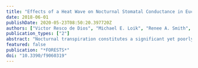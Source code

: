 ```yaml
---
title: "Effects of a Heat Wave on Nocturnal Stomatal Conductance in Eucalyptus camaldulensis"
date: 2018-06-01
publishDate: 2020-05-23T08:50:20.397720Z
authors: ["Victor Resco de Dios", "Michael E. Loik", "Renee A. Smith", "David T. Tissue"]
publication_types: ["2"]
abstract: "Nocturnal transpiration constitutes a significant yet poorly understood component of the global water cycle. Modeling nocturnal transpiration has been complicated by recent findings showing that stomata respond differently to environmental drivers over day- vs. night-time periods. Here, we propose that nocturnal stomatal conductance depends on antecedent daytime conditions. We tested this hypothesis across six genotypes of Eucalyptus camaldulensis Dehnh. growing under different CO2 concentrations (ambient vs. elevated) and exposed to contrasting temperatures (ambient vs. heat wave) for four days prior to the night of measurements, when all plants experienced ambient temperature conditions. We observed significant effects after the heat wave that led to 36% reductions in nocturnal stomatal conductance. The response was partly driven by changes in daytime stomatal behavior but additional factors may have come into play. We also observed significant differences in response to the heat wave across genotypes, likely driven by local adaptation to their climate of origin, but CO2 played no effect. Stomatal models may need to incorporate the role of antecedent effects to improve projections particularly after drastic changes in the environment such as heat waves."
featured: false
publication: "*FORESTS*"
doi: "10.3390/f9060319"
---
```


